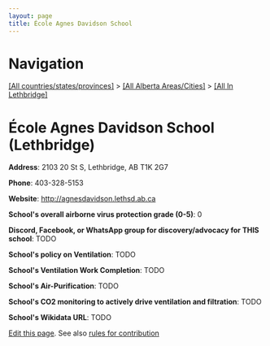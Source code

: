 ```yaml
---
layout: page
title: École Agnes Davidson School
---
```

# Navigation

[[All countries/states/provinces]](../../..) > [[All Alberta Areas/Cities]](../..) > [[All In Lethbridge]](..)

# École Agnes Davidson School (Lethbridge)

**Address**: 2103 20 St S, Lethbridge, AB T1K 2G7

**Phone**: 403-328-5153

**Website**: <http://agnesdavidson.lethsd.ab.ca>

**School's overall airborne virus protection grade (0-5)**: 0

**Discord, Facebook, or WhatsApp group for discovery/advocacy for THIS school**: TODO

**School's policy on Ventilation**: TODO

**School's Ventilation Work Completion**: TODO

**School's Air-Purification**: TODO

**School's CO2 monitoring to actively drive ventilation and filtration**: TODO

**School's Wikidata URL**: TODO


[Edit this page](https://github.com/ventilate-schools/AB/edit/main/./Lethbridge/École_Agnes_Davidson_School.md). See also [rules for contribution](../../../contribution-rules/)